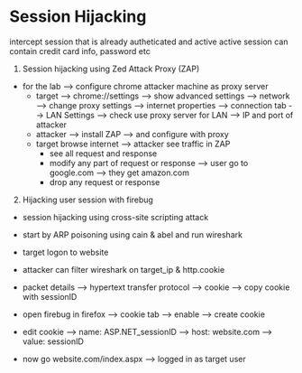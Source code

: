 # Session Hijacking

intercept session that is already autheticated and active
active session can contain credit card info, password etc

1. Session hijacking using Zed Attack Proxy (ZAP)
* for the lab --> configure chrome attacker machine as proxy server 
  * target --> chrome://settings --> show advanced settings --> network --> change proxy settings 
    --> internet properties --> connection tab 
    --> LAN Settings --> check use proxy server for LAN --> IP and port of attacker
  * attacker --> install ZAP --> and configure with proxy
  * target browse internet --> attacker see traffic in ZAP 
    * see all request and response
    * modify any part of request or response --> user go to google.com --> they get amazon.com
    * drop any request or response
    
2. Hijacking user session with firebug
* session hijacking using cross-site scripting attack

* start by ARP poisoning using cain & abel and run wireshark
* target logon to website
* attacker can filter wireshark on target_ip & http.cookie
* packet details --> hypertext transfer protocol --> cookie --> copy cookie with sessionID
* open firebug in firefox --> cookie tab --> enable --> create cookie
* edit cookie --> name: ASP.NET_sessionID --> host: website.com --> value: sessionID
* now go website.com/index.aspx --> logged in as target user

